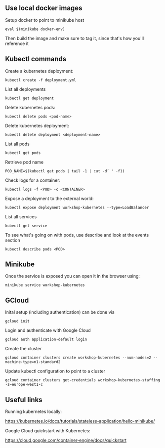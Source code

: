 ## Use local docker images

Setup docker to point to minikube host

`eval $(minikube docker-env)`

Then build the image and make sure to tag it, since that's how you'll reference it

## Kubectl commands

Create a kubernetes deployment:

`kubectl create -f deployment.yml`

List all deployments

`kubectl get deployment`

Delete kubernetes pods:

`kubectl delete pods <pod-name>`

Delete kubernetes deployment:

`kubectl delete deployment <deployment-name>`

List all pods

`kubectl get pods`

Retrieve pod name

`POD_NAME=$(kubectl get pods | tail -1 | cut -d’ ' -f1)`

Check logs for a container:

`kubectl logs -f <POD> -c <CONTAINER>`

Expose a deployment to the external world:

`kubectl expose deployment workshop-kubernetes --type=LoadBalancer`

List all services

`kubectl get service`

To see what's going on with pods, use describe and look at the events section

`kubectl describe pods <POD>`

## Minikube

Once the service is exposed you can open it in the browser using:

`minikube service workshop-kubernetes`

## GCloud

Inital setup (including authentication) can be done via

`gcloud init`

Login and authenticate with Google Cloud

`gcloud auth application-default login`

Create the cluster

`gcloud container clusters create workshop-kubernetes --num-nodes=2 --machine-type=n1-standard2`

Update kubectl configuration to point to a cluster

`gcloud container clusters get-credentials workshop-kubernetes-staffing -z=europe-west1-c`

## Useful links

Running kubernetes locally:

https://kubernetes.io/docs/tutorials/stateless-application/hello-minikube/

Google Cloud quickstart with Kubernetes:

https://cloud.google.com/container-engine/docs/quickstart
